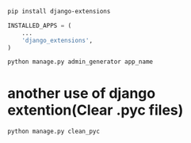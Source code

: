 ```bash
pip install django-extensions
```
```python
INSTALLED_APPS = (
    ...
    'django_extensions',
)
```

```bash
python manage.py admin_generator app_name
```

# another use of django extention(Clear .pyc files)
```bash
python manage.py clean_pyc
``` 
